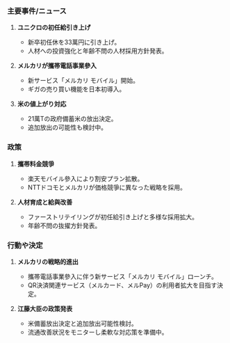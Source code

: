 ### 主要事件/ニュース
1. **ユニクロの初任給引き上げ**
   - 新卒初任休を33萬円に引き上げ。
   - 人材への投資強化と年齢不問の人材採用方針発表。

2. **メルカリが攜帯電話事業參入**
   - 新サービス「メルカリ モバイル」開始。
   - ギガの売り買い機能を日本初導入。

3. **米の値上がり対応**
   - 21萬Tの政府備蓄米の放出決定。
   - 追加放出の可能性も検討中。

### 政策
1. **攜帯料金競爭**
   - 楽天モバイル參入により割安プラン拡散。
   - NTTドコモとメルカリが価格競爭に異なった戦略を採用。

2. **人材育成と給與改善**
   - ファーストリテイリングが初任給引き上げと多様な採用拡大。
   - 年齢不問の抜擢方針発表。

### 行動や決定
1. **メルカリの戦略的進出**
   - 攜帯電話事業參入に伴う新サービス「メルカリ モバイル」ローンチ。
   - QR決済関連サービス（メルカード、メルPay）の利用者拡大を目指す決定。

2. **江藤大臣の政策発表**
   - 米備蓄放出決定と追加放出可能性検討。
   - 流通改善狀況をモニターし柔軟な対応策を準備中。